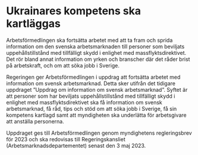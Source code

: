 # Ukrainares kompetens ska kartläggas

Arbetsförmedlingen ska fortsätta arbetet med att ta fram och sprida information om den svenska arbetsmarknaden till personer som beviljats uppehållstillstånd med tillfälligt skydd i enlighet med massflyktsdirektivet. Det rör bland annat information om yrken och branscher där det råder brist på arbetskraft, och om att söka jobb i Sverige.

Regeringen ger Arbetsförmedlingen i uppdrag att fortsätta arbetet med information om svensk arbetsmarknad. Detta sker utifrån det tidigare uppdraget ”Uppdrag om information om svensk arbetsmarknad”. Syftet är att personer som har beviljats uppehållstillstånd med tillfälligt skydd i enlighet med massflyktsdirektivet ska få information om svensk arbetsmarknad, få råd, tips och stöd om att söka jobb i Sverige, få sin kompetens kartlagd samt att myndigheten ska underlätta för arbetsgivare att anställa personerna.

Uppdraget ges till Arbetsförmedlingen genom myndighetens regleringsbrev för 2023 och ska redovisas till Regeringskansliet (Arbetsmarknadsdepartementet) senast den 3 maj 2023.
